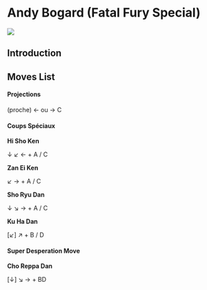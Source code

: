 # Andy Bogard (Fatal Fury Special)

![](/images/Ffspandy.PNG)  

## Introduction

## Moves List

#### Projections

(proche) ← ou → C

#### Coups Spéciaux

**Hi Sho Ken**

↓ ↙ ← + A / C

**Zan Ei Ken**

↙ → + A / C

**Sho Ryu Dan**

↓ ↘ → + A / C

**Ku Ha Dan**

\[↙\] ↗ + B / D

#### Super Desperation Move

**Cho Reppa Dan**

\[↓\] ↘ → + BD

